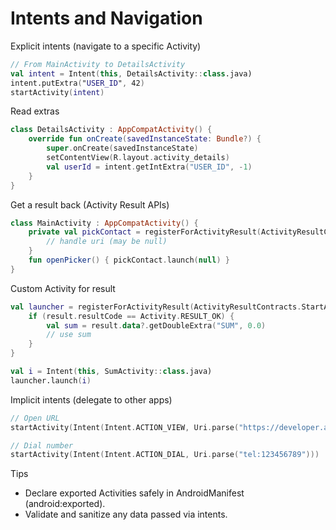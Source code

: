 # Intents and Navigation

Explicit intents (navigate to a specific Activity)
```kotlin
// From MainActivity to DetailsActivity
val intent = Intent(this, DetailsActivity::class.java)
intent.putExtra("USER_ID", 42)
startActivity(intent)
```

Read extras
```kotlin
class DetailsActivity : AppCompatActivity() {
    override fun onCreate(savedInstanceState: Bundle?) {
        super.onCreate(savedInstanceState)
        setContentView(R.layout.activity_details)
        val userId = intent.getIntExtra("USER_ID", -1)
    }
}
```

Get a result back (Activity Result APIs)
```kotlin
class MainActivity : AppCompatActivity() {
    private val pickContact = registerForActivityResult(ActivityResultContracts.PickContact()) { uri ->
        // handle uri (may be null)
    }
    fun openPicker() { pickContact.launch(null) }
}
```

Custom Activity for result
```kotlin
val launcher = registerForActivityResult(ActivityResultContracts.StartActivityForResult()) { result ->
    if (result.resultCode == Activity.RESULT_OK) {
        val sum = result.data?.getDoubleExtra("SUM", 0.0)
        // use sum
    }
}

val i = Intent(this, SumActivity::class.java)
launcher.launch(i)
```

Implicit intents (delegate to other apps)
```kotlin
// Open URL
startActivity(Intent(Intent.ACTION_VIEW, Uri.parse("https://developer.android.com")))

// Dial number
startActivity(Intent(Intent.ACTION_DIAL, Uri.parse("tel:123456789")))
```

Tips
- Declare exported Activities safely in AndroidManifest (android:exported).
- Validate and sanitize any data passed via intents.
